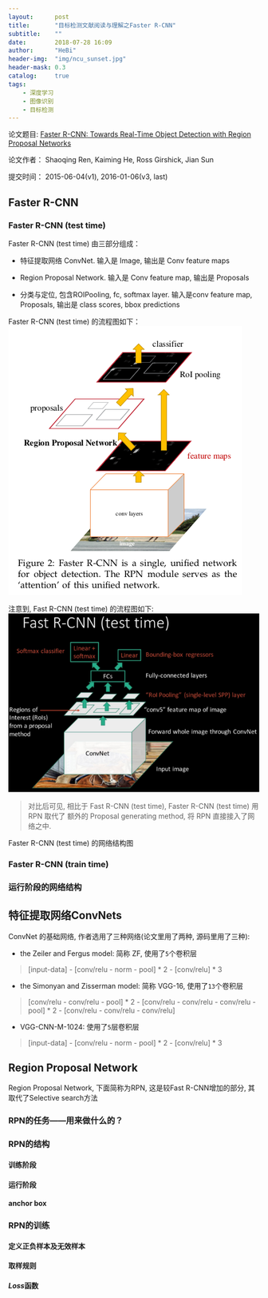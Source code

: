 ```yaml
---
layout:      post
title:       "目标检测文献阅读与理解之Faster R-CNN"
subtitle:    ""
date:        2018-07-28 16:09
author:      "HeBi"
header-img:  "img/ncu_sunset.jpg"
header-mask: 0.3
catalog:     true
tags:
    - 深度学习
    - 图像识别
    - 目标检测
---
```


论文题目: [Faster R-CNN: Towards Real-Time Object Detection with Region Proposal Networks](https://arxiv.org/abs/1506.01497)

论文作者： Shaoqing Ren, Kaiming He, Ross Girshick, Jian Sun

提交时间： 2015-06-04(v1), 2016-01-06(v3, last)
	
## Faster R-CNN

### Faster R-CNN (test time)

Faster R-CNN (test time) 由三部分组成：

- 特征提取网络 ConvNet. 输入是 Image, 输出是 Conv feature maps

- Region Proposal Network. 输入是 Conv feature map, 输出是 Proposals

- 分类与定位, 包含ROIPooling, fc, softmax layer. 输入是conv feature map, Proposals, 输出是 class scores, bbox predictions

Faster R-CNN (test time) 的流程图如下：
![image](/img/in-post/faster_r-cnn/faster_rcnn-architecture.png)

注意到, Fast R-CNN (test time) 的流程图如下:
![image](/img/in-post/fast-rcnn/fast_r-cnn_test-time.png)

> 对比后可见, 相比于 Fast R-CNN (test time), Faster R-CNN (test time) 用 RPN 取代了 额外的 Proposal generating method, 将 RPN 直接接入了网络之中. 

Faster R-CNN (test time) 的网络结构图



### Faster R-CNN (train time)


### 运行阶段的网络结构


## 特征提取网络ConvNets

ConvNet 的基础网络, 作者选用了三种网络(论文里用了两种, 源码里用了三种):

- the Zeiler and Fergus model: 简称 ZF, 使用了`5`个卷积层
> [input-data] - [conv/relu - norm - pool] * 2 - [conv/relu] * 3

- the Simonyan and Zisserman model: 简称 VGG-16, 使用了`13`个卷积层
> [conv/relu - conv/relu - pool] * 2 - [conv/relu - conv/relu - conv/relu - pool] * 2 - [conv/relu - conv/relu - conv/relu]

- VGG-CNN-M-1024: 使用了`5`层卷积层
> [input-data] - [conv/relu - norm - pool] * 2 - [conv/relu] * 3


## Region Proposal Network

Region Proposal Network, 下面简称为RPN, 这是较Fast R-CNN增加的部分, 其取代了Selective search方法

### RPN的任务——用来做什么的？


### RPN的结构

#### 训练阶段

#### 运行阶段

#### anchor box


### RPN的训练


#### 定义正负样本及无效样本


#### 取样规则


#### $Loss$函数


